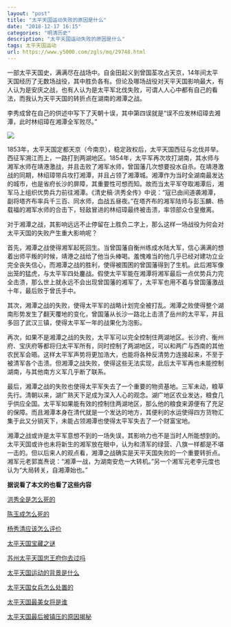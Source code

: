 ```yaml
---
layout: "post"
title: "太平天国运动失败的原因是什么"
date: "2018-12-17 16:15"
categories: "明清历史"
description: "太平天国运动失败的原因是什么"
tags: 太平天国运动
url: https://www.y5000.com/zgls/mq/29748.html
---
```






一部太平天国史，满满尽在战场中。自金田起义到曾国荃攻占天京，14年间太平天国经历了无数场战役，其中胜负各有。但论及哪场战役对天平天国影响最大，有人认为是安庆之战，也有人认为是太平军北伐失败，可谓人人心中都有自己的看法，而我认为天平天国的转折点在湖南的湘潭之战。

李秀成曾在自己的供述中写下了天朝十误，其中第四误就是“误不应发林绍璋去湘潭，此时林绍璋在湘潭全军败尽。”

![](https://img.y5000.com/uploads/allimg/180416/8-1P4161342354D.jpg)

1853年，太平天国定都天京（今南京），稳定政权后，太平天国西征与北伐并举。西征军溯江而上，一路打到两湖地区。1854年，太平军再次攻打湖南，其水师与湘军水师在靖港激战，并且击败了湘军水师，曾国藩几次想要投水自杀。在靖港激战的同期，林绍璋带兵攻打湘潭，并且占领了湘潭城。湘潭作为当时全湖南最发达的城市，也是省府长沙的屏障，其重要性可想而知。故而当太平军夺取湘潭后，湘军马上组织优势兵力前往湘潭。《清史稿·洪秀全传》中说：“寇已由间道袭湘潭，副将塔齐布率兵千三百、同水师，血战五昼夜。”在塔齐布的湘军陆师与彭玉麟、杨载福的湘军水师的合击下，轻敌冒进的林绍璋最终被击溃，率领部众仓皇撤离。

对于湘潭之战，其影响远远不止停留在上胜负二字上，那么这样一场战役为何会对太平天国的失败产生重大影响呢？

首先，湘潭之战使得湘军起死回生。当曾国藩自衡州练成水陆大军，信心满满的想着出师平叛的时候，靖港之战给了他当头棒喝。羞愧难当的他几乎已经对建功立业完全丧失信心，而湘潭之战的胜利，使得被围困的曾国藩得到了生机。此后湘军像出笼的猛虎，与太平军四处鏖战。假使太平军能在湘潭将湘军最后一点优势兵力完全击溃，那么世上就永远不会出现曾国藩的湘军了，太平军也用不着与曾国藩激战十年，最后败于曾氏手中。

其次，湘潭之战的失败，使得太平军的战略计划完全被打乱。湘潭之败使得整个湖南形势发生了翻天覆地的变化，曾国藩从长沙一路北上击溃了岳州的太平军，并且多回了武汉三镇，使得太平军一年的战果化为泡影。

再次，如果不是湘潭之战的失败，太平军可以完全控制住两湖地区。长沙府、衡州府、宝庆府等都将归太平军所有，同时控制了两湖地区，可以和两广与西南的其他农民军会晤。这样太平军声势将更加浩大，也能将各种反清势力连接起来，不至于被清军各个击溃。但湘潭之战失败，使得这些无法实现，此后太平军再也未能控制湖南，与其他南方义军几乎断了联系。

最后，湘潭之战的失败也使得太平军失去了一个重要的物资基地。三军未动，粮草先行。清朝以来，湖广熟天下足成为深入人心的观念。湖广地区农业发达，粮食几乎供应全国。太平军如果能有效的控制住两湖地区，那么他的粮食来源便有了充足的保障。而且湘潭本身在清代就是一个发达的地方，其便利的水运使得四方货物汇集于此又分销天下，未能占领湘潭也使得太平军失去了一个财富宝地。

湘潭之战或许是太平军意想不到的一场失误，其影响力也不是当时人所能想到的。太平天国或许也未将新生的湘军放在眼中，认为和清军的绿营、八旗一样都是不堪一击的。但以后来人的观点看，湘潭之战确实是天平天国失败的一个重要转折点。湘军元老郭嵩焘说：“湘潭一战，为湖南安危一大转机。”另一个湘军元老李元度也认为“大局转关，自湘潭始也。”

**据说看了本文的也看了这些内容**

[洪秀全是怎么死的](https://www.y5000.com/zgls/mq/25618.html)

[ 陈玉成怎么死的](https://www.y5000.com/zgls/mrzj/25599.html)

[杨秀清应该怎么评价](https://www.y5000.com/zgls/mrzj/25597.html)

[太平天国宝藏之谜](https://www.y5000.com/tsfx/zgwj/24881.html)

[苏州太平天国忠王府你去过吗](https://www.y5000.com/tsfx/rwdl/24032.html)

[太平天国运动的背景是什么](https://www.y5000.com/jstd/zgzz/25574.html)

[太平天国女兵怎么处置的](https://www.y5000.com/zgls/mq/21576.html)

[太平天国最美女将是谁](https://www.y5000.com/zgls/mq/13230.html)

[太平天国最后被镇压的原因揭秘](https://www.y5000.com/zgls/mq/5712.html)
